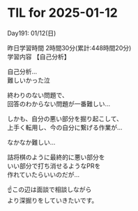 # TIL for 2025-01-12
Day191: 01/12(日)<br>

昨日学習時間 2時間30分(累計:448時間20分)<br>
学習内容 【自己分析】<br>

自己分析…<br>
難しいかった泣<br>

終わりのない問題で、<br>
回答のわからない問題が一番難しい…<br>

しかも、自分の悪い部分を掘り起こして、<br>
上手く転用し、今の自分に繋げる作業が…<br>

なかなか難しい…<br>

詰将棋のように最終的に悪い部分を<br>
いい部分で打ち消せるようなPRを<br>
作れていたらいいのだが…<br>

☝️この辺は面談で相談しながら<br>
より深掘りをしていきたいです。<br>